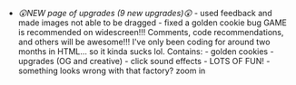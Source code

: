  - *😲NEW page of upgrades (9 new upgrades)😲* - used feedback and made images not able to be dragged - fixed a golden cookie bug   GAME is recommended on widescreen!!! Comments, code recommendations, and others will be awesome!!! I've only been coding for around two months in HTML... so it kinda sucks lol.  Contains: - golden cookies - upgrades (OG and creative) - click sound effects - LOTS OF FUN! - something looks wrong with that factory? zoom in
